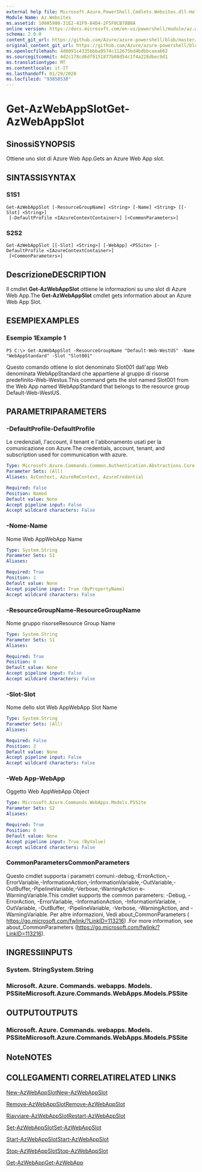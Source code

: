 ```yaml
---
external help file: Microsoft.Azure.PowerShell.Cmdlets.Websites.dll-Help.xml
Module Name: Az.Websites
ms.assetid: 100A5980-31E2-41F9-84D4-2F5F0CB78B8A
online version: https://docs.microsoft.com/en-us/powershell/module/az.websites/get-azwebappslot
schema: 2.0.0
content_git_url: https://github.com/Azure/azure-powershell/blob/master/src/Websites/Websites/help/Get-AzWebAppSlot.md
original_content_git_url: https://github.com/Azure/azure-powershell/blob/master/src/Websites/Websites/help/Get-AzWebAppSlot.md
ms.openlocfilehash: 4d8091c4335bbba9574c112675bd4bdbbcaea662
ms.sourcegitcommit: 4d2c178cd6df9151877b08d54c1f4a228dbec9d1
ms.translationtype: MT
ms.contentlocale: it-IT
ms.lasthandoff: 01/29/2020
ms.locfileid: "93858538"
---
```

# <span data-ttu-id="533b0-101">Get-AzWebAppSlot</span><span class="sxs-lookup"><span data-stu-id="533b0-101">Get-AzWebAppSlot</span></span>

## <span data-ttu-id="533b0-102">Sinossi</span><span class="sxs-lookup"><span data-stu-id="533b0-102">SYNOPSIS</span></span>
<span data-ttu-id="533b0-103">Ottiene uno slot di Azure Web App.</span><span class="sxs-lookup"><span data-stu-id="533b0-103">Gets an Azure Web App slot.</span></span>

## <span data-ttu-id="533b0-104">SINTASSI</span><span class="sxs-lookup"><span data-stu-id="533b0-104">SYNTAX</span></span>

### <span data-ttu-id="533b0-105">S1</span><span class="sxs-lookup"><span data-stu-id="533b0-105">S1</span></span>
```
Get-AzWebAppSlot [-ResourceGroupName] <String> [-Name] <String> [[-Slot] <String>]
 [-DefaultProfile <IAzureContextContainer>] [<CommonParameters>]
```

### <span data-ttu-id="533b0-106">S2</span><span class="sxs-lookup"><span data-stu-id="533b0-106">S2</span></span>
```
Get-AzWebAppSlot [[-Slot] <String>] [-WebApp] <PSSite> [-DefaultProfile <IAzureContextContainer>]
 [<CommonParameters>]
```

## <span data-ttu-id="533b0-107">Descrizione</span><span class="sxs-lookup"><span data-stu-id="533b0-107">DESCRIPTION</span></span>
<span data-ttu-id="533b0-108">Il cmdlet **Get-AzWebAppSlot** ottiene le informazioni su uno slot di Azure Web App.</span><span class="sxs-lookup"><span data-stu-id="533b0-108">The **Get-AzWebAppSlot** cmdlet gets information about an Azure Web App Slot.</span></span>

## <span data-ttu-id="533b0-109">ESEMPI</span><span class="sxs-lookup"><span data-stu-id="533b0-109">EXAMPLES</span></span>

### <span data-ttu-id="533b0-110">Esempio 1</span><span class="sxs-lookup"><span data-stu-id="533b0-110">Example 1</span></span>
```
PS C:\> Get-AzWebAppSlot -ResourceGroupName "Default-Web-WestUS" -Name "WebAppStandard" -Slot "Slot001"
```

<span data-ttu-id="533b0-111">Questo comando ottiene lo slot denominato Slot001 dall'app Web denominata WebAppStandard che appartiene al gruppo di risorse predefinito-Web-Westus.</span><span class="sxs-lookup"><span data-stu-id="533b0-111">This command gets the slot named Slot001 from the Web App named WebAppStandard that belongs to the resource group Default-Web-WestUS.</span></span>

## <span data-ttu-id="533b0-112">PARAMETRI</span><span class="sxs-lookup"><span data-stu-id="533b0-112">PARAMETERS</span></span>

### <span data-ttu-id="533b0-113">-DefaultProfile</span><span class="sxs-lookup"><span data-stu-id="533b0-113">-DefaultProfile</span></span>
<span data-ttu-id="533b0-114">Le credenziali, l'account, il tenant e l'abbonamento usati per la comunicazione con Azure.</span><span class="sxs-lookup"><span data-stu-id="533b0-114">The credentials, account, tenant, and subscription used for communication with azure.</span></span>

```yaml
Type: Microsoft.Azure.Commands.Common.Authentication.Abstractions.Core.IAzureContextContainer
Parameter Sets: (All)
Aliases: AzContext, AzureRmContext, AzureCredential

Required: False
Position: Named
Default value: None
Accept pipeline input: False
Accept wildcard characters: False
```

### <span data-ttu-id="533b0-115">-Nome</span><span class="sxs-lookup"><span data-stu-id="533b0-115">-Name</span></span>
<span data-ttu-id="533b0-116">Nome Web App</span><span class="sxs-lookup"><span data-stu-id="533b0-116">WebApp Name</span></span>

```yaml
Type: System.String
Parameter Sets: S1
Aliases:

Required: True
Position: 1
Default value: None
Accept pipeline input: True (ByPropertyName)
Accept wildcard characters: False
```

### <span data-ttu-id="533b0-117">-ResourceGroupName</span><span class="sxs-lookup"><span data-stu-id="533b0-117">-ResourceGroupName</span></span>
<span data-ttu-id="533b0-118">Nome gruppo risorse</span><span class="sxs-lookup"><span data-stu-id="533b0-118">Resource Group Name</span></span>

```yaml
Type: System.String
Parameter Sets: S1
Aliases:

Required: True
Position: 0
Default value: None
Accept pipeline input: False
Accept wildcard characters: False
```

### <span data-ttu-id="533b0-119">-Slot</span><span class="sxs-lookup"><span data-stu-id="533b0-119">-Slot</span></span>
<span data-ttu-id="533b0-120">Nome dello slot Web App</span><span class="sxs-lookup"><span data-stu-id="533b0-120">WebApp Slot Name</span></span>

```yaml
Type: System.String
Parameter Sets: (All)
Aliases:

Required: False
Position: 2
Default value: None
Accept pipeline input: False
Accept wildcard characters: False
```

### <span data-ttu-id="533b0-121">-Web App</span><span class="sxs-lookup"><span data-stu-id="533b0-121">-WebApp</span></span>
<span data-ttu-id="533b0-122">Oggetto Web App</span><span class="sxs-lookup"><span data-stu-id="533b0-122">WebApp Object</span></span>

```yaml
Type: Microsoft.Azure.Commands.WebApps.Models.PSSite
Parameter Sets: S2
Aliases:

Required: True
Position: 0
Default value: None
Accept pipeline input: True (ByValue)
Accept wildcard characters: False
```

### <span data-ttu-id="533b0-123">CommonParameters</span><span class="sxs-lookup"><span data-stu-id="533b0-123">CommonParameters</span></span>
<span data-ttu-id="533b0-124">Questo cmdlet supporta i parametri comuni:-debug,-ErrorAction,-ErrorVariable,-InformationAction,-InformationVariable,-OutVariable,-OutBuffer,-PipelineVariable,-Verbose,-WarningAction e-WarningVariable.</span><span class="sxs-lookup"><span data-stu-id="533b0-124">This cmdlet supports the common parameters: -Debug, -ErrorAction, -ErrorVariable, -InformationAction, -InformationVariable, -OutVariable, -OutBuffer, -PipelineVariable, -Verbose, -WarningAction, and -WarningVariable.</span></span> <span data-ttu-id="533b0-125">Per altre informazioni, Vedi about_CommonParameters ( https://go.microsoft.com/fwlink/?LinkID=113216) .</span><span class="sxs-lookup"><span data-stu-id="533b0-125">For more information, see about_CommonParameters (https://go.microsoft.com/fwlink/?LinkID=113216).</span></span>

## <span data-ttu-id="533b0-126">INGRESSI</span><span class="sxs-lookup"><span data-stu-id="533b0-126">INPUTS</span></span>

### <span data-ttu-id="533b0-127">System. String</span><span class="sxs-lookup"><span data-stu-id="533b0-127">System.String</span></span>

### <span data-ttu-id="533b0-128">Microsoft. Azure. Commands. webapps. Models. PSSite</span><span class="sxs-lookup"><span data-stu-id="533b0-128">Microsoft.Azure.Commands.WebApps.Models.PSSite</span></span>

## <span data-ttu-id="533b0-129">OUTPUT</span><span class="sxs-lookup"><span data-stu-id="533b0-129">OUTPUTS</span></span>

### <span data-ttu-id="533b0-130">Microsoft. Azure. Commands. webapps. Models. PSSite</span><span class="sxs-lookup"><span data-stu-id="533b0-130">Microsoft.Azure.Commands.WebApps.Models.PSSite</span></span>

## <span data-ttu-id="533b0-131">Note</span><span class="sxs-lookup"><span data-stu-id="533b0-131">NOTES</span></span>

## <span data-ttu-id="533b0-132">COLLEGAMENTI CORRELATI</span><span class="sxs-lookup"><span data-stu-id="533b0-132">RELATED LINKS</span></span>

[<span data-ttu-id="533b0-133">New-AzWebAppSlot</span><span class="sxs-lookup"><span data-stu-id="533b0-133">New-AzWebAppSlot</span></span>](./New-AzWebAppSlot.md)

[<span data-ttu-id="533b0-134">Remove-AzWebAppSlot</span><span class="sxs-lookup"><span data-stu-id="533b0-134">Remove-AzWebAppSlot</span></span>](./Remove-AzWebAppSlot.md)

[<span data-ttu-id="533b0-135">Riavviare-AzWebAppSlot</span><span class="sxs-lookup"><span data-stu-id="533b0-135">Restart-AzWebAppSlot</span></span>](./Restart-AzWebAppSlot.md)

[<span data-ttu-id="533b0-136">Set-AzWebAppSlot</span><span class="sxs-lookup"><span data-stu-id="533b0-136">Set-AzWebAppSlot</span></span>](./Set-AzWebAppSlot.md)

[<span data-ttu-id="533b0-137">Start-AzWebAppSlot</span><span class="sxs-lookup"><span data-stu-id="533b0-137">Start-AzWebAppSlot</span></span>](./Start-AzWebAppSlot.md)

[<span data-ttu-id="533b0-138">Stop-AzWebAppSlot</span><span class="sxs-lookup"><span data-stu-id="533b0-138">Stop-AzWebAppSlot</span></span>](./Stop-AzWebAppSlot.md)

[<span data-ttu-id="533b0-139">Get-AzWebApp</span><span class="sxs-lookup"><span data-stu-id="533b0-139">Get-AzWebApp</span></span>](./Get-AzWebApp.md)
